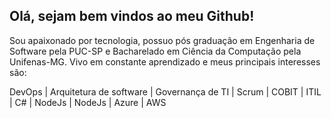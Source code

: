 ## Olá, sejam bem vindos ao meu Github!

Sou apaixonado por tecnologia, possuo pós graduação em Engenharia de Software pela PUC-SP  e Bacharelado em Ciência da Computação pela Unifenas-MG. Vivo em constante aprendizado e meus principais interesses são:

DevOps | Arquitetura de software | Governança de TI | Scrum | COBIT | ITIL | C# | NodeJs | NodeJs | Azure | AWS

<!--
<!--. | .
<!--------------- | -------------
<!--DevOps  | C#
<!--Arquitetura de software  | NodeJS
<!--Governança de TI | Azure 
<!--Scrum | AWS 
<!--COBIT | MongoDB

![](https://github-readme-stats.vercel.app/api?username=CICEROROD)

[<img src="https://img.shields.io/badge/twitter-%231DA1F2.svg?&style=for-the-badge&logo=twitter&logoColor=white" />](https://twitter.com/CiceroRSilva82)  [<img src="https://img.shields.io/badge/linkedin-%230077B5.svg?&style=for-the-badge&logo=linkedin&logoColor=white" />](https://www.linkedin.com/in/c%C3%ADcero-rodrigues-89623784/) [<img src = "https://img.shields.io/badge/instagram-%23E4405F.svg?&style=for-the-badge&logo=instagram&logoColor=white">](https://www.instagram.com/cicero_rod/) [<img src = "https://img.shields.io/badge/facebook-%231877F2.svg?&style=for-the-badge&logo=facebook&logoColor=white">](https://www.facebook.com/cicero.rodrigues.90834)

<!-- Para formatar o arquivo readme.md pode-se utilizar essa ferramenta: https://pandao.github.io/editor.md/en.html
